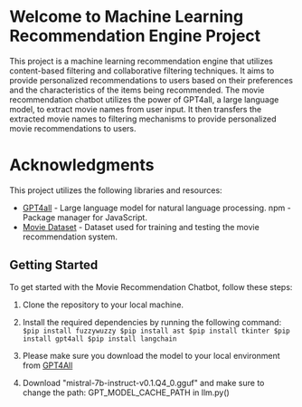 # Welcome to Machine Learning Recommendation Engine Project

This project is a machine learning recommendation engine that utilizes content-based filtering and collaborative filtering techniques. It aims to provide personalized recommendations to users based on their preferences and the characteristics of the items being recommended. The movie recommendation chatbot utilizes the power of GPT4all, a large language model, to extract movie names from user input. It then transfers the extracted movie names to filtering mechanisms to provide personalized movie recommendations to users.

# Acknowledgments
This project utilizes the following libraries and resources:

- [GPT4all]() - Large language model for natural language processing.
npm - Package manager for JavaScript.
- [Movie Dataset](https://www.kaggle.com/datasets/grouplens/movielens-20m-dataset/) - Dataset used for training and testing the movie recommendation system.

## Getting Started

To get started with the Movie Recommendation Chatbot, follow these steps:

1. Clone the repository to your local machine.
2. Install the required dependencies by running the following command:
`$pip install fuzzywuzzy
$pip install ast
$pip install tkinter
$pip install gpt4all
$pip install langchain`

3. Please make sure you download the model to your local environment from [GPT4All](https://gpt4all.io/index.html)
4. Download "mistral-7b-instruct-v0.1.Q4_0.gguf" and make sure to change the path: GPT_MODEL_CACHE_PATH in llm.py()


